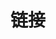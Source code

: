 ---
title: 链接
links:
  - title: 中国 DevOps 社区
    description: 中国 DevOps 社区
    website: https://www.devopschina.org/
    image: logo-s-800.jpeg
  - title: 敏捷开发资源大全
    description: 敏捷开发资源大全
    website: https://www.agile123.net/
    image: https://github.githubassets.com/images/modules/logos_page/GitHub-Mark.png

menu:
    main: 
        weight: 15
        params:
            icon: link
slug: links
comments: false
image: "img/cyberspace-gc5b941535_640.jpg"
---